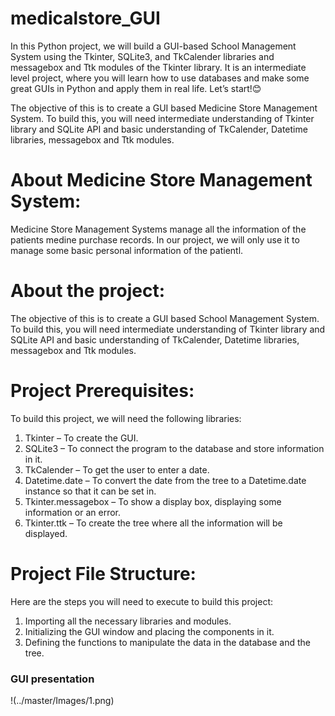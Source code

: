 # medicalstore_GUI

In this Python project, we will build a GUI-based School Management System using the Tkinter, SQLite3, and TkCalender libraries and messagebox and Ttk modules of the Tkinter library. It is an intermediate level project, where you will learn how to use databases and make some great GUIs in Python and apply them in real life. Let’s start!😊

The objective of this is to create a GUI based Medicine Store Management System. To build this, you will need intermediate understanding of Tkinter library and SQLite API and basic understanding of TkCalender, Datetime libraries, messagebox and Ttk modules.


# About Medicine Store Management System:

Medicine Store Management Systems manage all the information of the patients medine purchase records.
In our project, we will only use it to manage some basic personal information of the patientl.

# About the project:

The objective of this is to create a GUI based School Management System. To build this, you will need intermediate understanding of Tkinter library and SQLite API and basic understanding of TkCalender, Datetime libraries, messagebox and Ttk modules.

# Project Prerequisites:

To build this project, we will need the following libraries:

1. Tkinter – To create the GUI.
2. SQLite3 – To connect the program to the database and store information in it.
3. TkCalender – To get the user to enter a date.
4. Datetime.date – To convert the date from the tree to a Datetime.date instance so that it can be set in.
5. Tkinter.messagebox – To show a display box, displaying some information or an error.
6. Tkinter.ttk – To create the tree where all the information will be displayed.

# Project File Structure:

Here are the steps you will need to execute to build this project:
1. Importing all the necessary libraries and modules.
2. Initializing the GUI window and placing the components in it.
3. Defining the functions to manipulate the data in the database and the tree.


### GUI presentation

!(../master/Images/1.png)


